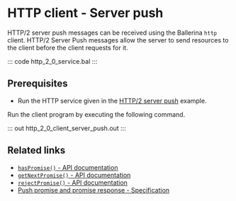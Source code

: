 # HTTP client - Server push

HTTP/2 server push messages can be received using the Ballerina `http` client. HTTP/2 Server Push messages allow the server to send resources to the client before the client requests for it.

::: code http_2_0_service.bal :::

## Prerequisites
- Run the HTTP service given in the [HTTP/2 server push](/learn/by-example/http-2-0-server-push/) example.

Run the client program by executing the following command.

::: out http_2_0_client_server_push.out :::

## Related links
- [`hasPromise()` - API documentation](https://lib.ballerina.io/ballerina/http/latest/clients/Client#hasPromise)
- [`getNextPromise()` - API documentation](https://lib.ballerina.io/ballerina/http/latest/clients/Client#getNextPromise)
- [`rejectPromise()` - API documentation](https://lib.ballerina.io/ballerina/http/latest/clients/Client#rejectPromise)
- [Push promise and promise response - Specification](/spec/http/#1011-push-promise-and-promise-response)
